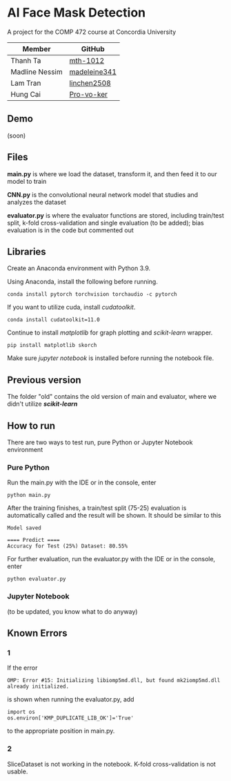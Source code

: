 # AI Face Mask Detection

A project for the COMP 472 course at Concordia University

| Member | GitHub |
|----------|--------------------|
| Thanh Ta | [mth-1012](https://github.com/mth-1012) |
| Madline Nessim | [madeleine341](https://github.com/madeleine3341) |
| Lam Tran | [linchen2508](https://github.com/linchen2508) |
| Hung Cai | [Pro-vo-ker](https://github.com/Pro-vo-ker) |

## Demo

(soon)

## Files

**main.py** is where we load the dataset, transform it, and then feed it to our model to train

**CNN.py** is the convolutional neural network model that studies and analyzes the dataset

**evaluator.py** is where the evaluator functions are stored, including train/test split, k-fold cross-validation and
single evaluation (to be added); bias evaluation is in the code but commented out

## Libraries

Create an Anaconda environment with Python 3.9.

Using Anaconda, install the following before running.

    conda install pytorch torchvision torchaudio -c pytorch

If you want to utilize cuda, install _cudatoolkit_.

    conda install cudatoolkit=11.0

Continue to install _matplotlib_ for graph plotting and _scikit-learn_ wrapper.

    pip install matplotlib skorch

Make sure _jupyter notebook_ is installed before running the notebook file.

## Previous version

The folder "old" contains the old version of main and evaluator, where we didn't utilize _**scikit-learn**_

## How to run

There are two ways to test run, pure Python or Jupyter Notebook environment

### Pure Python

Run the main.py with the IDE or in the console, enter 

    python main.py

After the training finishes, a train/test split (75-25) evaluation is automatically called and the result will be shown. 
It should be similar to this

    Model saved
    
    ==== Predict ====
    Accuracy for Test (25%) Dataset: 80.55%

For further evaluation, run the evaluator.py with the IDE or in the console, enter

    python evaluator.py

### Jupyter Notebook

(to be updated, you know what to do anyway)

## Known Errors

### 1

If the error 

    OMP: Error #15: Initializing libiomp5md.dll, but found mk2iomp5md.dll already initialized.

is shown when running the evaluator.py, add

    import os
    os.environ['KMP_DUPLICATE_LIB_OK']='True'

to the appropriate position in main.py.

### 2

SliceDataset is not working in the notebook. K-fold cross-validation is not usable.
